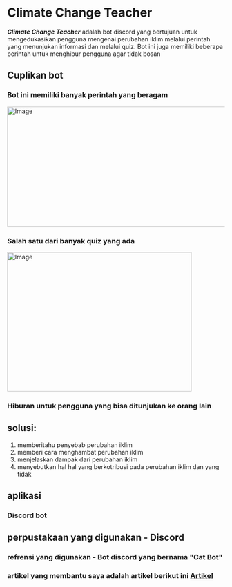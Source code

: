 # Climate Change Teacher
***Climate Change Teacher*** adalah bot discord yang bertujuan untuk mengedukasikan pengguna mengenai perubahan iklim melalui perintah yang menunjukan informasi dan melalui quiz. Bot ini juga memiliki beberapa perintah untuk menghibur pengguna agar tidak bosan

## Cuplikan bot 
### Bot ini memiliki banyak perintah yang beragam
<img width="745" height="279" alt="Image" src="https://github.com/user-attachments/assets/054e2e6c-d48b-4e50-a8e5-77b7051d67ea" />

### Salah satu dari banyak quiz yang ada 
<img width="427" height="323" alt="Image" src="https://github.com/user-attachments/assets/9d0c5fc5-393d-49e1-a10f-efa3639be750" />

### Hiburan untuk pengguna yang bisa ditunjukan ke orang lain



## solusi:
1. memberitahu penyebab perubahan iklim
2. memberi cara menghambat perubahan iklim
3. menjelaskan dampak dari perubahan iklim
4. menyebutkan hal hal yang berkotribusi pada perubahan iklim dan yang tidak

## aplikasi
### Discord bot


## perpustakaan yang digunakan - Discord
### refrensi yang digunakan - Bot discord yang bernama "Cat Bot"
### artikel yang membantu saya adalah artikel berikut ini [Artikel](https://r.search.yahoo.com/_ylt=Awr1QWk.gXBoEwIAut7LQwx.;_ylu=Y29sbwNzZzMEcG9zAzMEdnRpZAMEc2VjA3Ny/RV=2/RE=1753413182/RO=10/RU=https%3a%2f%2fkatadata.co.id%2fberita%2fnasional%2f626218e810745%2fpengertian-perubahan-iklim-penyebab-dampak-dan-cara-mengatasinya/RK=2/RS=F3pRzybEWn_yAC8k5LyXefvTJRM-)

